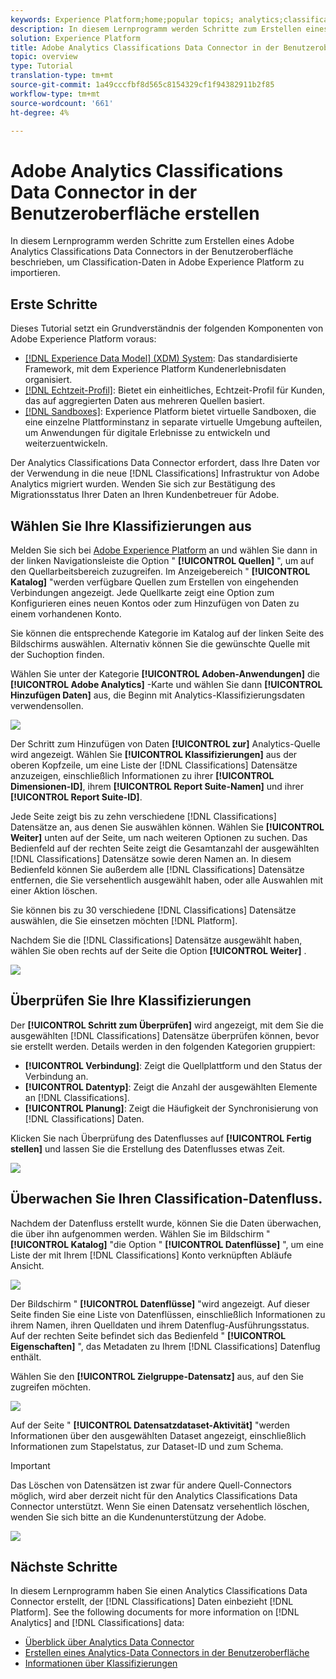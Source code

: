 ```yaml
---
keywords: Experience Platform;home;popular topics; analytics;classifications
description: In diesem Lernprogramm werden Schritte zum Erstellen eines Adobe Analytics Classifications Data Connectors in der Benutzeroberfläche beschrieben, um Classification-Daten in Adobe Experience Platform zu importieren.
solution: Experience Platform
title: Adobe Analytics Classifications Data Connector in der Benutzeroberfläche erstellen
topic: overview
type: Tutorial
translation-type: tm+mt
source-git-commit: 1a49cccfbf8d565c8154329cf1f94382911b2f85
workflow-type: tm+mt
source-wordcount: '661'
ht-degree: 4%

---
```



# Adobe Analytics Classifications Data Connector in der Benutzeroberfläche erstellen

In diesem Lernprogramm werden Schritte zum Erstellen eines Adobe Analytics Classifications Data Connectors in der Benutzeroberfläche beschrieben, um Classification-Daten in Adobe Experience Platform zu importieren.

## Erste Schritte

Dieses Tutorial setzt ein Grundverständnis der folgenden Komponenten von Adobe Experience Platform voraus:

* [[!DNL Experience Data Model] (XDM) System](../../../../../xdm/home.md): Das standardisierte Framework, mit dem Experience Platform Kundenerlebnisdaten organisiert.
* [[!DNL Echtzeit-Profil]](../../../../../profile/home.md): Bietet ein einheitliches, Echtzeit-Profil für Kunden, das auf aggregierten Daten aus mehreren Quellen basiert.
* [[!DNL Sandboxes]](../../../../../sandboxes/home.md): Experience Platform bietet virtuelle Sandboxen, die eine einzelne Plattforminstanz in separate virtuelle Umgebung aufteilen, um Anwendungen für digitale Erlebnisse zu entwickeln und weiterzuentwickeln.

Der Analytics Classifications Data Connector erfordert, dass Ihre Daten vor der Verwendung in die neue [!DNL Classifications] Infrastruktur von Adobe Analytics migriert wurden. Wenden Sie sich zur Bestätigung des Migrationsstatus Ihrer Daten an Ihren Kundenbetreuer für Adobe.

## Wählen Sie Ihre Klassifizierungen aus

Melden Sie sich bei [Adobe Experience Platform](https://platform.adobe.com) an und wählen Sie dann in der linken Navigationsleiste die Option &quot; **[!UICONTROL Quellen]** &quot;, um auf den Quellarbeitsbereich zuzugreifen. Im Anzeigebereich &quot; **[!UICONTROL Katalog]** &quot;werden verfügbare Quellen zum Erstellen von eingehenden Verbindungen angezeigt. Jede Quellkarte zeigt eine Option zum Konfigurieren eines neuen Kontos oder zum Hinzufügen von Daten zu einem vorhandenen Konto.

Sie können die entsprechende Kategorie im Katalog auf der linken Seite des Bildschirms auswählen. Alternativ können Sie die gewünschte Quelle mit der Suchoption finden.

Wählen Sie unter der Kategorie **[!UICONTROL Adoben-Anwendungen]** die **[!UICONTROL Adobe Analytics]** -Karte und wählen Sie dann **[!UICONTROL Hinzufügen Daten]** aus, die Beginn mit Analytics-Klassifizierungsdaten verwendensollen.

![](../../../../images/tutorials/create/classifications/catalog.png)

Der Schritt zum Hinzufügen von Daten **[!UICONTROL zur]** Analytics-Quelle wird angezeigt. Wählen Sie **[!UICONTROL Klassifizierungen]** aus der oberen Kopfzeile, um eine Liste der [!DNL Classifications] Datensätze anzuzeigen, einschließlich Informationen zu ihrer **[!UICONTROL Dimensionen-ID]**, ihrem **[!UICONTROL Report Suite-Namen]** und ihrer **[!UICONTROL Report Suite-ID]**.

Jede Seite zeigt bis zu zehn verschiedene [!DNL Classifications] Datensätze an, aus denen Sie auswählen können. Wählen Sie **[!UICONTROL Weiter]** unten auf der Seite, um nach weiteren Optionen zu suchen. Das Bedienfeld auf der rechten Seite zeigt die Gesamtanzahl der ausgewählten [!DNL Classifications] Datensätze sowie deren Namen an. In diesem Bedienfeld können Sie außerdem alle [!DNL Classifications] Datensätze entfernen, die Sie versehentlich ausgewählt haben, oder alle Auswahlen mit einer Aktion löschen.

Sie können bis zu 30 verschiedene [!DNL Classifications] Datensätze auswählen, die Sie einsetzen möchten [!DNL Platform].

Nachdem Sie die [!DNL Classifications] Datensätze ausgewählt haben, wählen Sie oben rechts auf der Seite die Option **[!UICONTROL Weiter]** .

![](../../../../images/tutorials/create/classifications/add-data.png)

## Überprüfen Sie Ihre Klassifizierungen

Der **[!UICONTROL Schritt zum Überprüfen]** wird angezeigt, mit dem Sie die ausgewählten [!DNL Classifications] Datensätze überprüfen können, bevor sie erstellt werden. Details werden in den folgenden Kategorien gruppiert:

* **[!UICONTROL Verbindung]**: Zeigt die Quellplattform und den Status der Verbindung an.
* **[!UICONTROL Datentyp]**: Zeigt die Anzahl der ausgewählten Elemente an [!DNL Classifications].
* **[!UICONTROL Planung]**: Zeigt die Häufigkeit der Synchronisierung von [!DNL Classifications] Daten.

Klicken Sie nach Überprüfung des Datenflusses auf **[!UICONTROL Fertig stellen]** und lassen Sie die Erstellung des Datenflusses etwas Zeit.

![](../../../../images/tutorials/create/classifications/review.png)

## Überwachen Sie Ihren Classification-Datenfluss.

Nachdem der Datenfluss erstellt wurde, können Sie die Daten überwachen, die über ihn aufgenommen werden. Wählen Sie im Bildschirm &quot; **[!UICONTROL Katalog]** &quot;die Option &quot; **[!UICONTROL Datenflüsse]** &quot;, um eine Liste der mit Ihrem [!DNL Classifications] Konto verknüpften Abläufe Ansicht.

![](../../../../images/tutorials/create/classifications/dataflows.png)

Der Bildschirm &quot; **[!UICONTROL Datenflüsse]** &quot;wird angezeigt. Auf dieser Seite finden Sie eine Liste von Datenflüssen, einschließlich Informationen zu ihrem Namen, ihren Quelldaten und ihrem Datenflug-Ausführungsstatus. Auf der rechten Seite befindet sich das Bedienfeld &quot; **[!UICONTROL Eigenschaften]** &quot;, das Metadaten zu Ihrem [!DNL Classifications] Datenflug enthält.

Wählen Sie den **[!UICONTROL Zielgruppe-Datensatz]** aus, auf den Sie zugreifen möchten.

![](../../../../images/tutorials/create/classifications/list-of-dataflows.png)

Auf der Seite &quot; **[!UICONTROL Datensatzdataset-Aktivität]** &quot;werden Informationen über den ausgewählten Dataset angezeigt, einschließlich Informationen zum Stapelstatus, zur Dataset-ID und zum Schema.

>[!IMPORTANT]
>
>Das Löschen von Datensätzen ist zwar für andere Quell-Connectors möglich, wird aber derzeit nicht für den Analytics Classifications Data Connector unterstützt. Wenn Sie einen Datensatz versehentlich löschen, wenden Sie sich bitte an die Kundenunterstützung der Adobe.

![](../../../../images/tutorials/create/classifications/dataset.png)


## Nächste Schritte

In diesem Lernprogramm haben Sie einen Analytics Classifications Data Connector erstellt, der [!DNL Classifications] Daten einbezieht [!DNL Platform]. See the following documents for more information on [!DNL Analytics] and [!DNL Classifications] data:

* [Überblick über Analytics Data Connector](../../../../connectors/adobe-applications/analytics.md)
* [Erstellen eines Analytics-Data Connectors in der Benutzeroberfläche](./analytics.md)
* [Informationen über Klassifizierungen](https://docs.adobe.com/content/help/de-DE/analytics/components/classifications/c-classifications.html#)